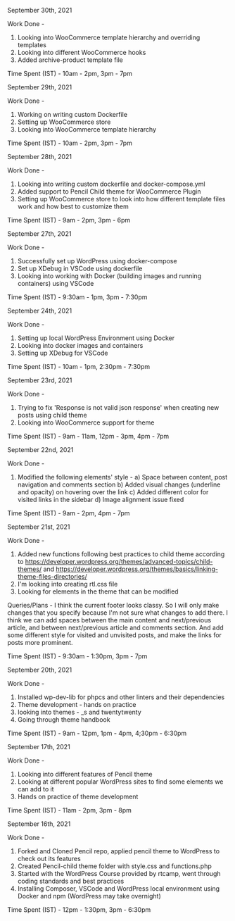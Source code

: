 September 30th, 2021

Work Done -

1. Looking into WooCommerce template hierarchy and overriding templates
2. Looking into different WooCommerce hooks
3. Added archive-product template file

Time Spent (IST) - 10am - 2pm, 3pm - 7pm

September 29th, 2021

Work Done -

1. Working on writing custom Dockerfile
2. Setting up WooCommerce store
3. Looking into WooCommerce template hierarchy

Time Spent (IST) - 10am - 2pm, 3pm - 7pm

September 28th, 2021

Work Done -

1. Looking into writing custom dockerfile and docker-compose.yml
2. Added support to Pencil Child theme for WooCommerce Plugin
3. Setting up WooCommerce store to look into how different template files work and how best to customize them

Time Spent (IST) - 9am - 2pm, 3pm - 6pm

September 27th, 2021

Work Done -

1. Successfully set up WordPress using docker-compose
2. Set up XDebug in VSCode using dockerfile
3. Looking into working with Docker (building images and running containers) using VSCode

Time Spent (IST) - 9:30am - 1pm, 3pm - 7:30pm

September 24th, 2021

Work Done -

1. Setting up local WordPress Environment using Docker
2. Looking into docker images and containers
3. Setting up XDebug for VSCode

Time Spent (IST) - 10am - 1pm, 2:30pm - 7:30pm

September 23rd, 2021

Work Done -

1. Trying to fix 'Response is not valid json response' when creating new posts using child theme
2. Looking into WooCommerce support for theme

Time Spent (IST) - 9am - 11am, 12pm - 3pm, 4pm - 7pm

September 22nd, 2021

Work Done -

1. Modified the following elements' style -
   a) Space between content, post navigation and comments section
   b) Added visual changes (underline and opacity) on hovering over the link
   c) Added different color for visited links in the sidebar
   d) Image alignment issue fixed

Time Spent (IST) - 9am - 2pm, 4pm - 7pm

September 21st, 2021

Work Done -

1. Added new functions following best practices to child theme according to
   https://developer.wordpress.org/themes/advanced-topics/child-themes/ and https://developer.wordpress.org/themes/basics/linking-theme-files-directories/
2. I'm looking into creating rtl.css file
3. Looking for elements in the theme that can be modified

Queries/Plans -
I think the current footer looks classy. So I will only make changes that you specify because I'm not sure what changes to add there. I think we can add spaces between the main content and next/previous article, and between next/previous article and comments section. And add some different style for visited and unvisited posts, and make the links for posts more prominent.

Time Spent (IST) - 9:30am - 1:30pm, 3pm - 7pm

September 20th, 2021

Work Done -

1. Installed wp-dev-lib for phpcs and other linters and their dependencies
2. Theme development - hands on practice
3. looking into themes - \_s and twentytwenty
4. Going through theme handbook

Time Spent (IST) - 9am - 12pm, 1pm - 4pm, 4;30pm - 6:30pm

September 17th, 2021

Work Done -

1. Looking into different features of Pencil theme
2. Looking at different popular WordPress sites to find some elements we can add to it
3. Hands on practice of theme development

Time Spent (IST) - 11am - 2pm, 3pm - 8pm

September 16th, 2021

Work Done -

1. Forked and Cloned Pencil repo, applied pencil theme to WordPress to check out its features
2. Created Pencil-child theme folder with style.css and functions.php
3. Started with the WordPress Course provided by rtcamp, went through coding standards and best practices
4. Installing Composer, VSCode and WordPress local environment using Docker and npm (WordPress may take overnight)

Time Spent (IST) - 12pm - 1:30pm, 3pm - 6:30pm
